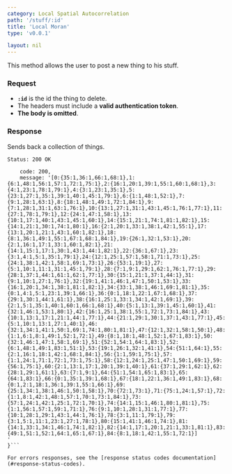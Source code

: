 ```yaml
---
category: Local Spatial Autocorrelation
path: '/stuff/:id'
title: 'Local Moran'
type: 'v0.0.1'

layout: nil
---
```


This method allows the user to post a new thing to his stuff.

### Request

* **`:id`** is the id the thing to delete.
* The headers must include a **valid authentication token**.
* **The body is omitted**.

### Response

Sends back a collection of things.

```Status: 200 OK```
```{
    code: 200,
    message: '[0:{35:1,36:1,66:1,68:1},1:{6:1,48:1,56:1,57:1,72:1,75:1},2:{16:1,20:1,39:1,55:1,60:1,68:1},3:{4:1,23:1,78:1,79:1},4:{3:1,23:1,35:1},5:{23:1,27:1,35:1,39:1,40:1,45:1,79:1},6:{1:1,48:1,52:1},7:{9:1,28:1,63:1},8:{18:1,48:1,49:1,72:1,84:1},9:{7:1,28:1,31:1,63:1,76:1},10:{13:1,27:1,31:1,43:1,45:1,76:1,77:1},11:{27:1,78:1,79:1},12:{24:1,47:1,58:1},13:{10:1,17:1,40:1,43:1,45:1,60:1},14:{15:1,21:1,74:1,81:1,82:1},15:{14:1,21:1,30:1,74:1,80:1},16:{2:1,20:1,33:1,38:1,42:1,55:1},17:{13:1,20:1,21:1,43:1,60:1,82:1},18:{8:1,36:1,49:1,55:1,67:1,68:1,84:1},19:{26:1,32:1,53:1},20:{2:1,16:1,17:1,33:1,60:1,82:1},21:{14:1,15:1,17:1,30:1,43:1,44:1,82:1},22:{36:1,67:1},23:{3:1,4:1,5:1,35:1,79:1},24:{12:1,25:1,57:1,58:1,71:1,73:1},25:{24:1,38:1,42:1,58:1,69:1,73:1},26:{53:1,19:1},27:{5:1,10:1,11:1,31:1,45:1,79:1},28:{7:1,9:1,29:1,62:1,76:1,77:1},29:{28:1,37:1,44:1,61:1,62:1,77:1},30:{15:1,21:1,37:1,44:1},31:{9:1,10:1,27:1,76:1},32:{19:1,41:1,46:1,47:1,50:1,53:1},33:{16:1,20:1,34:1,38:1,81:1,82:1},34:{33:1,38:1,46:1,69:1,81:1},35:{0:1,4:1,5:1,23:1,39:1,66:1},36:{0:1,18:1,22:1,67:1,68:1},37:{29:1,30:1,44:1,61:1},38:{16:1,25:1,33:1,34:1,42:1,69:1},39:{2:1,5:1,35:1,40:1,60:1,66:1,68:1},40:{5:1,13:1,39:1,45:1,60:1},41:{32:1,46:1,53:1,80:1},42:{16:1,25:1,38:1,55:1,72:1,73:1,84:1},43:{10:1,13:1,17:1,21:1,44:1,77:1},44:{21:1,29:1,30:1,37:1,43:1,77:1},45:{5:1,10:1,13:1,27:1,40:1},46:{32:1,34:1,41:1,50:1,69:1,74:1,80:1,81:1},47:{12:1,32:1,58:1,50:1},48:{1:1,6:1,8:1,49:1,52:1,72:1},49:{8:1,18:1,48:1,52:1,67:1,83:1},50:{32:1,46:1,47:1,58:1,69:1},51:{52:1,54:1,64:1,83:1},52:{6:1,48:1,49:1,83:1,51:1},53:{19:1,26:1,32:1,41:1},54:{51:1,64:1},55:{2:1,16:1,18:1,42:1,68:1,84:1},56:{1:1,59:1,75:1},57:{1:1,24:1,71:1,72:1,73:1,75:1},58:{12:1,24:1,25:1,47:1,50:1,69:1},59:{56:1,75:1},60:{2:1,13:1,17:1,20:1,39:1,40:1},61:{37:1,29:1,62:1},62:{28:1,29:1,61:1},63:{7:1,9:1},64:{51:1,54:1,65:1,83:1},65:{64:1,83:1},66:{0:1,35:1,39:1,68:1},67:{18:1,22:1,36:1,49:1,83:1},68:{0:1,2:1,18:1,36:1,39:1,55:1,66:1},69:{25:1,34:1,38:1,46:1,50:1,58:1},70:{72:1,73:1},71:{75:1,24:1,57:1},72:{1:1,8:1,42:1,48:1,57:1,70:1,73:1,84:1},73:{57:1,24:1,42:1,25:1,72:1,70:1},74:{14:1,15:1,46:1,80:1,81:1},75:{1:1,56:1,57:1,59:1,71:1},76:{9:1,10:1,28:1,31:1,77:1},77:{10:1,28:1,29:1,43:1,44:1,76:1},78:{3:1,11:1,79:1},79:{3:1,5:1,11:1,23:1,27:1,78:1},80:{15:1,41:1,46:1,74:1},81:{14:1,33:1,34:1,46:1,74:1,82:1},82:{14:1,17:1,20:1,21:1,33:1,81:1},83:{49:1,51:1,52:1,64:1,65:1,67:1},84:{8:1,18:1,42:1,55:1,72:1}]
'
}```

For errors responses, see the [response status codes documentation](#response-status-codes).